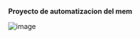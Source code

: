 **Proyecto de automatizacion del mem**

![image](https://github.com/Vespidboss243/Tecno_Mencito/assets/77710376/12c3d60c-d2f7-4378-88b5-39e8b0183717)
